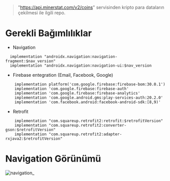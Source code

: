 

>"https://api.minerstat.com/v2/coins" servisinden kripto para dataların çekilmesi ile ilgili repo.

# Gerekli Bağımlılıklar

* Navigation

``` 
  implementation "androidx.navigation:navigation-fragment:$nav_version" 
  implementation "androidx.navigation:navigation-ui:$nav_version
```


* Firebase entegration (Email, Facebook, Google)

``` 
    implementation platform('com.google.firebase:firebase-bom:30.0.1')
    implementation 'com.google.firebase:firebase-auth'
    implementation 'com.google.firebase:firebase-analytics'
    implementation 'com.google.android.gms:play-services-auth:20.2.0'
    implementation 'com.facebook.android:facebook-android-sdk:[8,9)'
```

* Retrofit

``` 
    implementation "com.squareup.retrofit2:retrofit:$retrofitVersion"
    implementation "com.squareup.retrofit2:converter-gson:$retrofitVersion"
    implementation "com.squareup.retrofit2:adapter-rxjava2:$retrofitVersion"
```


# Navigation Görünümü 
![navigation_](https://user-images.githubusercontent.com/64421235/175114153-73ef6945-dc5c-4f36-b6f3-bd3424488c82.png)
